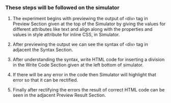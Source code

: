 ### These steps will be followed on the simulator

1. The experiment begins with previewing the output of ‹div› tag in Preview Section given at the top of the Simulator by giving the values for different attributes like text and align along with the properties and values in style attribute for inline CSS, in Simulator.

2. After previewing the output we can see the syntax of ‹div› tag in adjacent the Syntax Section.

3. After understanding the syntax, write HTML code for inserting a division in the Write Code Section given at the left bottom of simulator.

4. If there will be any error in the code then Simulator will highlight that error so that it can be rectified.

5. Finally after rectifying the errors the result of correct HTML code can be seen in the adjacent Preview Result Section.

